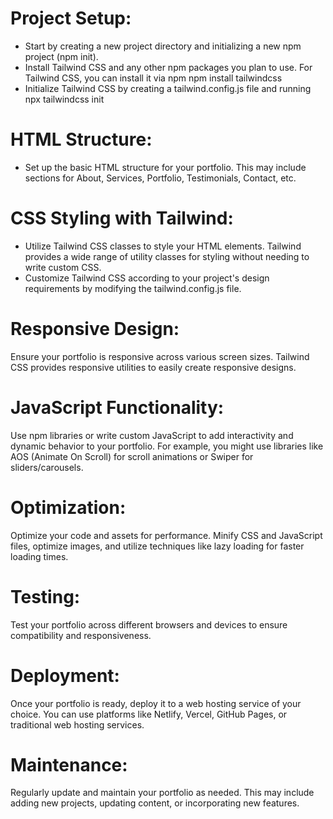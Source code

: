 # Project Setup:

  - Start by creating a new project directory and initializing a new npm project (npm init).
  -  Install Tailwind CSS and any other npm packages you plan to use. For Tailwind CSS, you can install it via npm 
    npm install tailwindcss
  - Initialize Tailwind CSS by creating a tailwind.config.js file and running npx tailwindcss init
# HTML Structure:
  - Set up the basic HTML structure for your portfolio. This may include sections for About, Services, Portfolio, Testimonials, Contact, etc.
# CSS Styling with Tailwind:
- Utilize Tailwind CSS classes to style your HTML elements. Tailwind provides a wide range of utility classes for styling without needing to write custom CSS.
- Customize Tailwind CSS according to your project's design requirements by modifying the tailwind.config.js file.

# Responsive Design:

Ensure your portfolio is responsive across various screen sizes. Tailwind CSS provides responsive utilities to easily create responsive designs.

# JavaScript Functionality:

Use npm libraries or write custom JavaScript to add interactivity and dynamic behavior to your portfolio. For example, you might use libraries like AOS (Animate On Scroll) for scroll animations or Swiper for sliders/carousels.

# Optimization:

Optimize your code and assets for performance. Minify CSS and JavaScript files, optimize images, and utilize techniques like lazy loading for faster loading times.
# Testing:

Test your portfolio across different browsers and devices to ensure compatibility and responsiveness.
# Deployment:

Once your portfolio is ready, deploy it to a web hosting service of your choice. You can use platforms like Netlify, Vercel, GitHub Pages, or traditional web hosting services.
# Maintenance:

Regularly update and maintain your portfolio as needed. This may include adding new projects, updating content, or incorporating new features.
